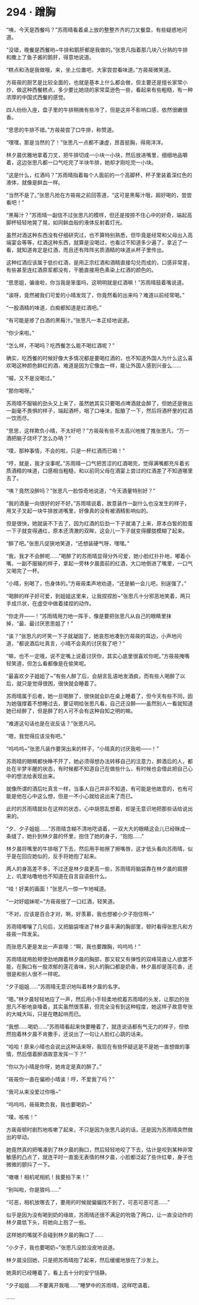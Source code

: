 # 294 · 蹭胸

“咦，今天是西餐吗？”苏雨晴看着桌上放的整整齐齐的刀叉餐盘，有些疑惑地问道。

“没错，晚餐是西餐哟\~牛排和鹅肝都是我做的。”张思凡指着那几块八分熟的牛排和撒上了鱼子酱的鹅肝，得意地说道。

“糕点和汤是我做哦，来，坐上位置吧，大家尝尝看味道。”方莜莜微笑道。

方莜莜的厨艺是比较全面的，也就是基本上什么都会做，但主要还是擅长家常小炒，做这种西餐糕点，多少要比她烧的家常菜逊色一些，看起来有些粗糙，有一种浓厚的中国式西餐的感觉。

四人纷纷入座，盘子里的牛排稍微有些冷了，但是这并不影响口感，依然很嫩很香。

“思思的牛排不错。”方莜莜尝了口牛排，称赞道。

“嘿嘿，那是当然的了！”张思凡一点都不谦虚，昂首挺胸，得用洋洋。

林夕晨优雅地拿着刀叉，把牛排切成一小块一小块，然后放进嘴里，细细地品嚼着，这边张思凡都一口气吃完了半块牛排，她却才刚吃完一小块。

“这是什么，红酒吗？”苏雨晴指着每个人面前的一个高脚杯，杯子里装着深红色的液体，就像是鲜血一样。

“当然不是了。”张思凡抢在方莜莜之前回答道，“这可是黑莓汁哦，超好喝的，尝尝看吧！”

“黑莓汁？”苏雨晴一副信不过张思凡的模样，但还是按捺不住心中的好奇，端起高脚杯轻轻地晃了晃，如同鲜血般的液体反射着灯光。

虽然对酒这种东西没有仔细研究过，也不算特别熟悉，但毕竟是经常和父母出入高端宴会等等，红酒这种东西，就算是没喝过，也看过不知道多少遍了，拿近了一看，就知道肯定是红酒，而且还有阵阵劣质酒精的味道从杯子里传出。

这种红酒应该属于低价红酒，是用正宗红酒和酒精直接勾兑而成的，口感非常差，有些甚至连红酒原浆都没有，干脆直接用色素染上红酒的颜色的。

“思思姐，骗谁啦，你当我是笨蛋吗，这明明就是红酒嘛！”苏雨晴鼓着嘴说道。

“诶呀，竟然被我们可爱的小晴发现了，你竟然看的出来吗？难道以前经常喝。”

“一股酒精的味道，白痴都知道是红酒吧。”

“有可能是掺了白酒的黑莓汁。”张思凡一本正经地说道。

“你少来啦。”

“怎么样，不喝吗？吃西餐怎么能不喝红酒呢？”

确实，吃西餐的时候好像大多情况都是要喝红酒的，也不知道外国人为什么这么喜欢喝这种颜色鲜红的酒，难道是因为它像血一样，能让外国人感到兴奋么……

“嘁，又不是没喝过。”

“那你喝呀。”

苏雨晴不服输的劲头又上来了，虽然她其实只要喝点啤酒就会醉了，但她还是做出一副毫不畏惧的样子，端起酒杯，咽了口唾沫，酝酿了一下，然后将酒杯里的红酒一饮而尽。

“思思，这样欺负小晴，不太好吧？”方莜莜有些不太高兴地推了推张思凡，“万一酒把脑子烧坏了怎么办呐？”

“噗，那种事情，不会的啦，只是一杯红酒而已嘛！”

“哼，就是，我才没事呢。”苏雨晴一口气把苦涩的红酒喝完，觉得满嘴都充斥着劣质酒精的味道，口感相当粗糙，和以前同父母在酒宴上尝过的红酒差了不知道哪里去了。

“咦？竟然没醉吗？”张思凡一脸惊奇地说道，“今天酒量特别好？”

“我的酒量一向很好的好不好。”苏雨晴说着，故意装作一副什么也没发生的样子，用叉子叉起一块牛排放进嘴里，好像真的没有被酒精影响似的。

但是很快，她就装不下去了，因为红酒的后劲一下子就涌了上来，原本白皙的脸蛋一下子就变得通红，原本还清澈的双眸，这会儿一下子就变得朦胧模糊了起来。

“醉了吧。”张思凡促狭地笑道，“还想装硬气呀，嘿嘿。”

“我，我才不会醉呢……”喝醉了的苏雨晴显得分外可爱，她小脸红扑扑地，嘟着小嘴，一副不服输的样子，拿起一旁林夕晨面前的红酒，大口地倒进了嘴里，一口气又喝完了一杯。

“小晴，别喝了，伤身体的。”方莜莜柔声地劝道，“还是躺一会儿吧，别逞强了。”

“喝醉的样子好可爱，到姐姐这里来，让我捏捏脸\~”张思凡十分邪恶地笑着，两只手成爪状，在虚空中做着揉捏的动作。

“你走开——！”苏雨晴用力地一挥手，像是要把张思凡从自己的眼睛里抹掉，“最、最讨厌思思姐了！”

“诶？”张思凡的坏笑一下子就凝固了，她哀怨地凑到方莜莜的耳边，小声地问道，“都说酒后吐真言，小晴不会真的讨厌我了吧？”

“嘛，也不一定哦，说不定嘴上说着讨厌你，其实心底里很喜欢你呢。”方莜莜掩嘴轻笑道，但怎么看都像是在偷笑呢。

“最喜欢夕子姐姐了\~”有些人醉了后，会胡言乱语地发酒疯，而有些人喝醉了以后，就只是觉得很困，很快就会睡着了。

苏雨晴属于后者，她一旦喝醉了，很快就会趴在桌上睡着了，但今天有些不同，因为她强撑着不想睡过去，要证明给张思凡看，自己还没醉——虽然别人一看就知道她已经醉了，但是醉了的人可不会有这种自知之明的嘛。

“难道这句话也是在说反话？”张思凡问。

“嗯，我觉得应该没有吧。”

“呜呜呜\~”张思凡装作要哭出来的样子，“小晴真的讨厌我啦——！”

苏雨晴的眼睛都快睁不开了，她必须得想办法转移自己的注意力，醉酒后的人，都处在半梦半醒的状态，有时候都不知道自己在做些什么，有时候也会借此把自己心中的想法给表现出来。

就像所谓的酒后吐真言一样，当事人自己并非不知道，有可能是他故意的，也有可能是他在心中这么想，但是一不小心就给说出来了而已。

此时的苏雨晴就处在这样的状态，心中胡思乱想着，却是无意识地把那些话给说出来的。

“夕、夕子姐姐……”苏雨晴含糊不清地呓语着，一双大大的眼睛这会儿已经眯成一条缝了，她扑到林夕晨的怀里，抱住了她的身子，“抱抱……”

林夕晨将嘴里的牛排咽了下去，然后用手帕擦了擦嘴唇，这才低头看向苏雨晴，似乎是在回应她似的，反手将她抱了起来。

两人的身高差不多，不过还是林夕晨更高一些，苏雨晴将脑袋靠在林夕晨的肩膀上，叽里咕噜地也不知道在自言自语些什么。

“哇！好美的画面！”张思凡一惊一乍地喊道。

“一对好姐妹呢\~”方莜莜抿了一口红酒，轻笑道。

“不对，应该是百合才对，啊，好羡慕，我也想被小夕子抱住啊\~”

苏雨晴嘟嚷了几句后，又把脑袋埋进了林夕晨丰满的胸部里，顿时看得张思凡和方莜莜一阵发呆。

而张思凡更是发出一声哀嚎：“啊，我也要蹭胸，呜呜呜！”

苏雨晴就用脸颊使劲地蹭着林夕晨的胸部，那又软又有弹性的双峰简直让人欲罢不能，在胸口有一股浓郁的莲花香味，别人的胸口都是奶香，林夕晨却是莲花香，还很是和别人很不一样呢。

“夕子姐姐……”苏雨晴无意识地叫着林夕晨的名字。

“嗯。”林夕晨轻轻地应了一声，然后用小手轻柔地梳着苏雨晴的头发，让那边的张思凡不断地哀嚎着，其实虽然很羡慕，但完全没有到这种程度，她这样子故意夸张的大喊大叫，只是在瞎起哄而已。

“我想……喝奶……”苏雨晴看起来快要睡着了，就连说话都有气无力的样子，但依然抱着林夕晨不肯撒手，还说出了一句让人脸红心跳的话来。

“哈哈！原来小晴也会说出这种话来呀，我现在有些怀疑这是不是她一直想做的事情，然后借着醉酒故意发挥一下？”

“你以为小晴是你呀，她肯定是真的醉了。”

“莜莜你一直在偏袒小晴诶！哼，不爱我了吗？”

“我可从来没爱过你哦\~”

“呜呜呜，莜莜欺负我，我也要喝奶\~”

“噗，咳咳！”

方莜莜顿时剧烈地咳嗽了起来，不只是因为张思凡说的话，还是因为苏雨晴突然做出的举动。

她竟然真的把嘴凑到了林夕晨的胸口，然后轻轻地咬了下去，估计是咬到某种非常敏感的凸点了，就连平时一直面无表情的林夕晨，小脸都泛起了些许红晕，身子也微微的颤抖了一下。

“嗷嗷！相机呢相机！我要拍下来！”

“别叫啦，你是狼吗……”

“可恶，相机放哪去了，要用的时候就偏偏找不到了，可恶可恶可恶……”

似乎是因为没有喝到奶的缘故，苏雨晴还很不满足的吮吸了两口，让一直没动作的林夕晨低下头，将她向上抱了一些。

这样她的嘴就不会碰到林夕晨的胸口了……

“小夕子，我也要喝奶\~”张思凡没脸没皮地说道。

林夕晨没回她，只是把苏雨晴抱了起来，然后缓缓地放在了沙发上。

她真的已经睡着了，看上去十分的安宁恬静。

“夕子姐姐……不要离开我哦……”睡梦中的苏雨晴，这样呓语着。

……
